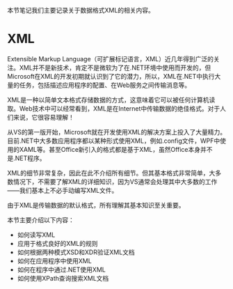本节笔记我们主要记录关于数据格式XML的相关内容。

# XML #

Extensible Markup Language（可扩展标记语言，XML）近几年得到广泛的关注。XML并不是新技术，肯定不是微软为了在.NET环境中使用而开发的，但Microsoft在XML的开发初期就认识到了它的潜力，所以，XML在.NET中执行大量的任务，包括描述应用程序的配置、在Web服务之间传输消息等。

XML是一种以简单文本格式存储数据的方式，这意味着它可以被任何计算机读取。Web技术中可以经常看到，XML是在Internet中传输数据的绝佳格式。对于人们来说，它很容易理解！

从VS的第一版开始，Microsoft就在开发使用XML的解决方案上投入了大量精力。目前.NET中大多数应用程序都以某种形式使用XML，例如.config文件，WPF中使用的XAML等。甚至Office新引入的格式都是基于XML，虽然Office本身并不是.NET程序。

XML的细节非常复杂，因此在此不介绍所有细节。但其基本格式非常简单，大多数情况下，不需要了解XML的详细知识，因为VS通常会处理其中大多数的工作——我们基本上不必手动编写XML文件。

由于XML是传输数据的默认格式，所有理解其基本知识至关重要。

本节主要介绍以下内容：

* 如何读写XML
* 应用于格式良好的XML的规则
* 如何根据两种模式XSD和XDR验证XML文档
* 如何在应用程序中使用XML
* 如何在程序中通过.NET使用XML
* 如何使用XPath查询搜索XML文档